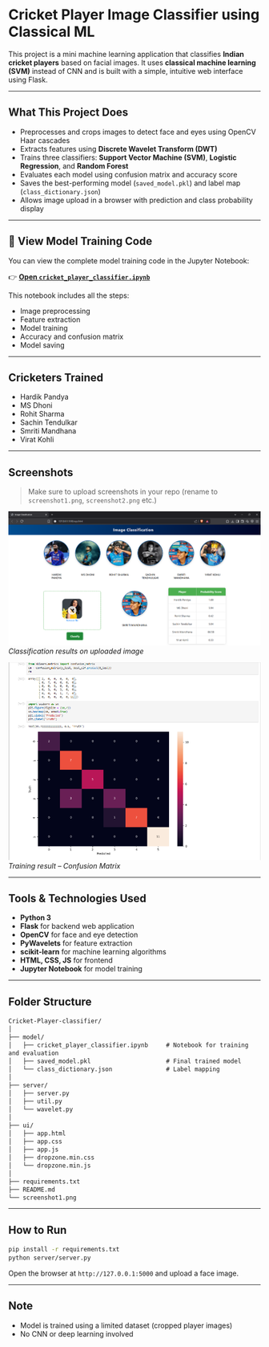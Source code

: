 #  Cricket Player Image Classifier using Classical ML

This project is a mini machine learning application that classifies **Indian cricket players** based on facial images. It uses **classical machine learning (SVM)** instead of CNN and is built with a simple, intuitive web interface using Flask.

---

##  What This Project Does

- Preprocesses and crops images to detect face and eyes using OpenCV Haar cascades
- Extracts features using **Discrete Wavelet Transform (DWT)**
- Trains three classifiers: **Support Vector Machine (SVM)**, **Logistic Regression**, and **Random Forest**
- Evaluates each model using confusion matrix and accuracy score
- Saves the best-performing model (`saved_model.pkl`) and label map (`class_dictionary.json`)
- Allows image upload in a browser with prediction and class probability display

---
## 📓 View Model Training Code

You can view the complete model training code in the Jupyter Notebook:

👉 **[Open `cricket_player_classifier.ipynb`](model/cricket_player_classifier.ipynb)**

This notebook includes all the steps:
- Image preprocessing
- Feature extraction
- Model training
- Accuracy and confusion matrix
- Model saving

---
##  Cricketers Trained

- Hardik Pandya  
- MS Dhoni  
- Rohit Sharma  
- Sachin Tendulkar  
- Smriti Mandhana  
- Virat Kohli

---

##  Screenshots

> Make sure to upload screenshots in your repo (rename to `screenshot1.png`, `screenshot2.png` etc.)

![Screenshot 1](screenshot1.png)  
*Classification results on uploaded image*

![Screenshot 2](screenshot2.png)  
*Training result – Confusion Matrix*

---

##  Tools & Technologies Used

- **Python 3**
- **Flask** for backend web application
- **OpenCV** for face and eye detection
- **PyWavelets** for feature extraction
- **scikit-learn** for machine learning algorithms
- **HTML, CSS, JS** for frontend
- **Jupyter Notebook** for model training

---

##  Folder Structure

```
Cricket-Player-classifier/
│
├── model/
│   ├── cricket_player_classifier.ipynb     # Notebook for training and evaluation
│   ├── saved_model.pkl                     # Final trained model
│   └── class_dictionary.json               # Label mapping
│
├── server/
│   ├── server.py
│   ├── util.py
│   └── wavelet.py
│
├── ui/
│   ├── app.html
│   ├── app.css
│   ├── app.js
│   ├── dropzone.min.css
│   └── dropzone.min.js
│
├── requirements.txt
├── README.md
└── screenshot1.png
```

---

##  How to Run

```bash
pip install -r requirements.txt
python server/server.py
```

Open the browser at `http://127.0.0.1:5000` and upload a face image.

---

##  Note
- Model is trained using a limited dataset (cropped player images)
- No CNN or deep learning involved

